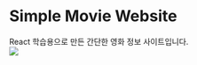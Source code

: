 <h1>Simple Movie Website</h1>
React 학습용으로 만든 간단한 영화 정보 사이트입니다.<br>
<img src=https://github.com/DooHongKm/React_Demo1/assets/127850414/4e531c50-bbb3-4f60-8f74-3d21ee97f8fb>
